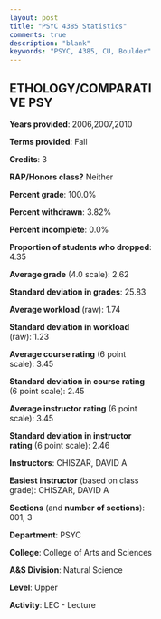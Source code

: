 ```yaml
---
layout: post
title: "PSYC 4385 Statistics"
comments: true
description: "blank"
keywords: "PSYC, 4385, CU, Boulder"
--- 
```

<head>
<script src="https://ajax.googleapis.com/ajax/libs/jquery/2.1.3/jquery.min.js"></script>
<script src="https://dl.dropboxusercontent.com/s/pc42nxpaw1ea4o9/highcharts.js?dl=0"></script>
<!-- <script src="../assets/js/highcharts.js"></script> -->
<style type="text/css">@font-face {
	font-family: "Bebas Neue";
	src: url(https://www.filehosting.org/file/details/544349/BebasNeue%20Regular.otf) format("opentype");
	}
	h1.Bebas { 
		font-family: "Bebas Neue", Verdana, Tahoma;
	}
</style>
</head>
<body>
	<div id="container" style="float: right; width: 45%; height: 88%; margin-left: 2.5%; margin-right: 2.5%;"></div>
	<script language="JavaScript">
		$(document).ready(function() {
		var chart = {type: 'column'};
		var title = {text: 'Grade Distribution'};
		var xAxis = {categories: ['A','B','C','D','F'],crosshair: true};
		var yAxis = {min: 0,title: {text: 'Percentage'}};
		var tooltip = {headerFormat: '<center><b><span style="font-size:20px">{point.key}</span></b></center>',
		               pointFormat: '<td style="padding:0"><b>{point.y:.1f}%</b></td>',
		               footerFormat: '</table>',shared: true,useHTML: true};
		var plotOptions = {column: {pointPadding: 0.0,borderWidth: 0}};  
		var credits = {enabled: false};var series= [{name: 'Percent',data: [24.24,30.3,33.33,7.58,4.55,]}];
		var json = {};
		json.chart = chart;
		json.title = title;
		json.tooltip = tooltip;
		json.xAxis = xAxis;
		json.yAxis = yAxis;  
		json.series = series;
		json.plotOptions = plotOptions;  
		json.credits = credits;
		$('#container').highcharts(json);
	});
	</script>
</body>
			   
## ETHOLOGY/COMPARATIVE PSY

**Years provided**: 2006,2007,2010

**Terms provided**: Fall

**Credits**: 3

**RAP/Honors class?** Neither

**Percent grade**: 100.0%

**Percent withdrawn**: 3.82%

**Percent incomplete**: 0.0%

**Proportion of students who dropped**: 4.35

**Average grade** (4.0 scale): 2.62

**Standard deviation in grades**: 25.83

**Average workload** (raw): 1.74

**Standard deviation in workload** (raw): 1.23

**Average course rating** (6 point scale): 3.45

**Standard deviation in course rating** (6 point scale): 2.45

**Average instructor rating** (6 point scale): 3.45

**Standard deviation in instructor rating** (6 point scale): 2.46

**Instructors**: CHISZAR, DAVID A

**Easiest instructor** (based on class grade): CHISZAR, DAVID A

**Sections** (and **number of sections**): 001, 3

**Department**: PSYC

**College**: College of Arts and Sciences

**A&S Division**: Natural Science

**Level**: Upper

**Activity**: LEC - Lecture